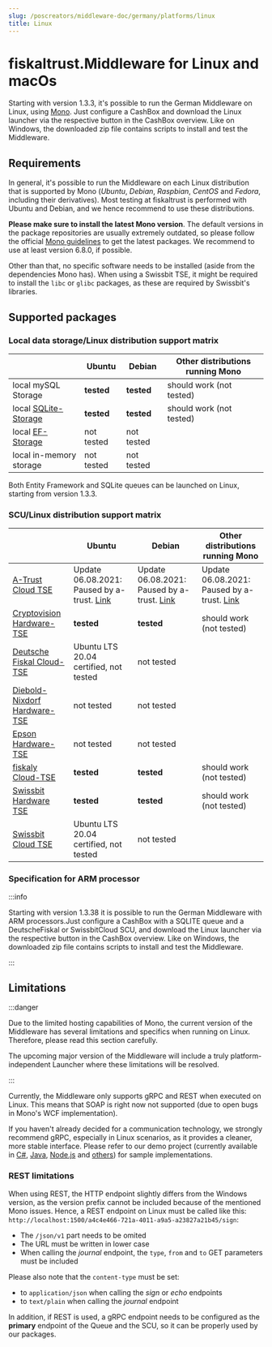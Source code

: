 ```yaml
---
slug: /poscreators/middleware-doc/germany/platforms/linux
title: Linux
---
```


# fiskaltrust.Middleware for Linux and macOs

Starting with version 1.3.3, it's possible to run the German Middleware on Linux, using [Mono](https://www.mono-project.com/). Just configure a CashBox and download the Linux launcher via the respective button in the CashBox overview. Like on Windows, the downloaded zip file contains scripts to install and test the Middleware.


## Requirements

In general, it's possible to run the Middleware on each Linux distribution that is supported by Mono (_Ubuntu_, _Debian_, _Raspbian_, _CentOS_ and _Fedora_, including their derivatives). Most testing at fiskaltrust is performed with Ubuntu and Debian, and we hence recommend to use these distributions.

**Please make sure to install the latest Mono version**. The default versions in the package repositories are usually extremely outdated, so please follow the official [Mono guidelines](https://www.mono-project.com/download/stable/#download-lin-ubuntu) to get the latest packages. We recommend to use at least version 6.8.0, if possible.

Other than that, no specific software needs to be installed (aside from the dependencies Mono has). When using a Swissbit TSE, it might be required to install the `libc` or `glibc` packages, as these are required by Swissbit's libraries.

## Supported packages

### Local data storage/Linux distribution support matrix

|                                                                 | Ubuntu     | Debian     | Other distributions running Mono |
|-----------------------------------------------------------------|------------|------------|----------------------------------|
| local mySQL Storage                                             | **tested** | **tested** | should work (not tested)         |
| local [SQLite-Storage](../on-premise-databases/sqlite.md)       | **tested** | **tested** | should work (not tested)         |
| local [EF-Storage](../on-premise-databases/entity-framework.md) | not tested | not tested |                                  |
| local in-memory storage                                         | not tested | not tested |                                  |

Both Entity Framework and SQLite queues can be launched on Linux, starting from version 1.3.3. 

### SCU/Linux distribution support matrix

|                                                           | Ubuntu                                                       | Debian                                                       | Other distributions running Mono                             |
| --------------------------------------------------------- | ------------------------------------------------------------ | ------------------------------------------------------------ | ------------------------------------------------------------ |
| [A-Trust Cloud TSE](../scu/a-trust.md)                    | Update 06.08.2021: Paused by a-trust. [Link](https://www.a-trust-tse.de/de/kassensichv/news/news/status-update-august/) | Update 06.08.2021: Paused by a-trust. [Link](https://www.a-trust-tse.de/de/kassensichv/news/news/status-update-august/) | Update 06.08.2021: Paused by a-trust. [Link](https://www.a-trust-tse.de/de/kassensichv/news/news/status-update-august/) |
| [Cryptovision Hardware-TSE](../scu/cryptovision.md)       | **tested**                                                   | **tested**                                                   | should work (not tested)                                     |
| [Deutsche Fiskal Cloud-TSE](../scu/deutsche-fiskal.md)    | Ubuntu LTS 20.04 certified, not tested                       | not tested                                                   |                                                              |
| [Diebold-Nixdorf Hardware-TSE](../scu/diebold-nixdorf.md) | not tested                                                   | not tested                                                   |                                                              |
| [Epson Hardware-TSE](../scu/epson.md)                     | not tested                                                   | not tested                                                   |                                                              |
| [fiskaly Cloud-TSE](../scu/fiskaly.md)                    | **tested**                                                   | **tested**                                                   | should work (not tested)                                     |
| [Swissbit Hardware TSE](../scu/swissbit.md)               | **tested**                                                   | **tested**                                                   | should work (not tested)                                     |
| [Swissbit Cloud TSE](../scu/swissbit-cloud.md)            | Ubuntu LTS 20.04 certified, not tested                       | not tested                                                   |                                                              |

### Specification for ARM processor

:::info

Starting with version 1.3.38 it is possible to run the German Middleware with ARM processors.Just configure a CashBox with a SQLITE queue and a DeutscheFiskal or SwissbitCloud SCU, and download the Linux launcher via the respective button in the CashBox overview. Like on Windows, the downloaded zip file contains scripts to install and test the Middleware.

:::

## Limitations

:::danger

Due to the limited hosting capabilities of Mono, the current version of the Middleware has several limitations and specifics when running on Linux. Therefore, please read this section carefully.

The upcoming major version of the Middleware will include a truly platform-independent Launcher where these limitations will be resolved.

:::


Currently, the Middleware only supports gRPC and REST when executed on Linux. This means that SOAP is right now not supported (due to open bugs in Mono's WCF implementation). 

If you haven't already decided for a communication technology, we strongly recommend gRPC, especially in Linux scenarios, as it provides a cleaner, more stable interface. Please refer to our demo project (currently available in [C#](https://github.com/fiskaltrust/middleware-demo-dotnet), [Java](https://github.com/fiskaltrust/middleware-demo-java), [Node.js](https://github.com/fiskaltrust/middleware-demo-node) and [others](https://github.com/fiskaltrust)) for sample implementations.

### REST limitations
When using REST, the HTTP endpoint slightly differs from the Windows version, as the version prefix cannot be included because of the mentioned Mono issues. Hence, a REST endpoint on Linux must be called like this: `http://localhost:1500/a4c4e466-721a-4011-a9a5-a23827a21b45/sign`:
- The `/json/v1` part needs to be omited
- The URL must be written in lower case
- When calling the _journal_ endpoint, the `type`, `from` and `to` GET parameters must be included

Please also note that the `content-type` must be set:
- to `application/json` when calling the _sign_ or _echo_ endpoints
- to `text/plain` when calling the _journal_ endpoint

In addition, if REST is used, a gRPC endpoint needs to be configured as the **primary** endpoint of the Queue and the SCU, so it can be properly used by our packages.
